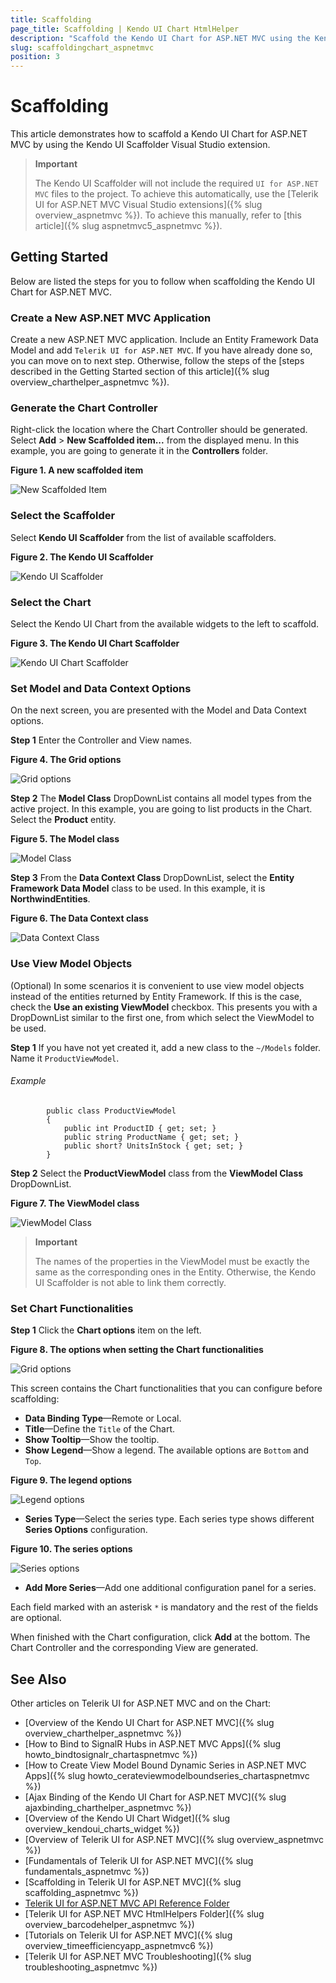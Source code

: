 ```yaml
---
title: Scaffolding
page_title: Scaffolding | Kendo UI Chart HtmlHelper
description: "Scaffold the Kendo UI Chart for ASP.NET MVC using the Kendo UI Scaffolder extension for Visual Studio."
slug: scaffoldingchart_aspnetmvc
position: 3
---
```


# Scaffolding

This article demonstrates how to scaffold a Kendo UI Chart for ASP.NET MVC by using the Kendo UI Scaffolder Visual Studio extension.

> **Important**  
>
> The Kendo UI Scaffolder will not include the required `UI for ASP.NET MVC` files to the project. To achieve this automatically, use the [Telerik UI for ASP.NET MVC Visual Studio extensions]({% slug overview_aspnetmvc %}). To achieve this manually, refer to [this article]({% slug aspnetmvc5_aspnetmvc %}).

## Getting Started

Below are listed the steps for you to follow when scaffolding the Kendo UI Chart for ASP.NET MVC.

### Create a New ASP.NET MVC Application

Create a new ASP.NET MVC application. Include an Entity Framework Data Model and add `Telerik UI for ASP.NET MVC`. If you have already done so, you can move on to next step. Otherwise, follow the steps of the [steps described in the Getting Started section of this article]({% slug overview_charthelper_aspnetmvc %}).

### Generate the Chart Controller

Right-click the location where the Chart Controller should be generated. Select **Add** > **New Scaffolded item...** from the displayed menu. In this example, you are going to generate it in the **Controllers** folder.

**Figure 1. A new scaffolded item**

![New Scaffolded Item](/aspnet-mvc/images/scaffolding/new_scaffolded_item.png)

### Select the Scaffolder

Select **Kendo UI Scaffolder** from the list of available scaffolders.

**Figure 2. The Kendo UI Scaffolder**

![Kendo UI Scaffolder](/aspnet-mvc/images/scaffolding/kendo_ui_scaffolder.png)

### Select the Chart

Select the Kendo UI Chart from the available widgets to the left to scaffold.

**Figure 3. The Kendo UI Chart Scaffolder**

![Kendo UI Chart Scaffolder](/aspnet-mvc/helpers/chart/images/scaffolding/kendo_ui_chart.png)

### Set Model and Data Context Options

On the next screen, you are presented with the Model and Data Context options.

**Step 1** Enter the Controller and View names.  

**Figure 4. The Grid options**

![Grid options](/aspnet-mvc/helpers/grid/images/scaffolding/kendo_ui_grid1.png)

**Step 2** The **Model Class** DropDownList contains all model types from the active project. In this example, you are going to list products in the Chart. Select the **Product** entity.

**Figure 5. The Model class**

![Model Class](/aspnet-mvc/helpers/grid/images/scaffolding/model_class.png)

**Step 3** From the **Data Context Class** DropDownList, select the **Entity Framework Data Model** class to be used. In this example, it is **NorthwindEntities**.  

**Figure 6. The Data Context class**

![Data Context Class](/aspnet-mvc/helpers/grid/images/scaffolding/data_context_class.png)

### Use View Model Objects

(Optional) In some scenarios it is convenient to use view model objects instead of the entities returned by Entity Framework. If this is the case, check the **Use an existing ViewModel** checkbox. This presents you with a DropDownList similar to the first one, from which select the ViewModel to be used.

**Step 1** If you have not yet created it, add a new class to the `~/Models` folder. Name it `ProductViewModel`.

###### Example

	        public class ProductViewModel
	        {
	            public int ProductID { get; set; }
	            public string ProductName { get; set; }
	            public short? UnitsInStock { get; set; }
	        }

**Step 2** Select the **ProductViewModel** class from the **ViewModel Class** DropDownList.  

**Figure 7. The ViewModel class**

![ViewModel Class](/aspnet-mvc/helpers/grid/images/scaffolding/view_model_class.png)

> **Important**
>
> The names of the properties in the ViewModel must be exactly the same as the corresponding ones in the Entity. Otherwise, the Kendo UI Scaffolder is not able to link them correctly.

### Set Chart Functionalities

**Step 1** Click the **Chart options** item on the left.  

**Figure 8. The options when setting the Chart functionalities**

![Grid options](/aspnet-mvc/helpers/chart/images/scaffolding/kendo_ui_chart2.png)  

This screen contains the Chart functionalities that you can configure before scaffolding:
* **Data Binding Type**&mdash;Remote or Local.
* **Title**&mdash;Define the `Title` of the Chart.   
* **Show Tooltip**&mdash;Show the tooltip.    
* **Show Legend**&mdash;Show a legend. The available options are `Bottom` and `Top`.

**Figure 9. The legend options**

![Legend options](/aspnet-mvc/helpers/chart/images/scaffolding/legend.png)

* **Series Type**&mdash;Select the series type. Each series type shows different **Series Options** configuration.

**Figure 10. The series options**

![Series options](/aspnet-mvc/helpers/chart/images/scaffolding/series_options_1.png)

* **Add More Series**&mdash;Add one additional configuration panel for a series.

Each field marked with an asterisk `*` is mandatory and the rest of the fields are optional.

When finished with the Chart configuration, click **Add** at the bottom. The Chart Controller and the corresponding View are generated.

## See Also

Other articles on Telerik UI for ASP.NET MVC and on the Chart:

* [Overview of the Kendo UI Chart for ASP.NET MVC]({% slug overview_charthelper_aspnetmvc %})
* [How to Bind to SignalR Hubs in ASP.NET MVC Apps]({% slug howto_bindtosignalr_chartaspnetmvc %})
* [How to Create View Model Bound Dynamic Series in ASP.NET MVC Apps]({% slug howto_cerateviewmodelboundseries_chartaspnetmvc %})
* [Ajax Binding of the Kendo UI Chart for ASP.NET MVC]({% slug ajaxbinding_charthelper_aspnetmvc %})
* [Overview of the Kendo UI Chart Widget]({% slug overview_kendoui_charts_widget %})
* [Overview of Telerik UI for ASP.NET MVC]({% slug overview_aspnetmvc %})
* [Fundamentals of Telerik UI for ASP.NET MVC]({% slug fundamentals_aspnetmvc %})
* [Scaffolding in Telerik UI for ASP.NET MVC]({% slug scaffolding_aspnetmvc %})
* [Telerik UI for ASP.NET MVC API Reference Folder](/api/aspnet-mvc/Kendo.Mvc/AggregateFunction)
* [Telerik UI for ASP.NET MVC HtmlHelpers Folder]({% slug overview_barcodehelper_aspnetmvc %})
* [Tutorials on Telerik UI for ASP.NET MVC]({% slug overview_timeefficiencyapp_aspnetmvc6 %})
* [Telerik UI for ASP.NET MVC Troubleshooting]({% slug troubleshooting_aspnetmvc %})
